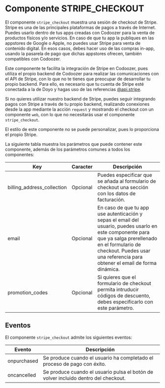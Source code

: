 # Componente STRIPE_CHECKOUT

El componente `stripe_checkout` muestra una sesión de checkout de Stripe. Stripe es una de las principales plataformas de pagos a través de Internet. Puedes usarlo dentro de tus apps creadas con Codoozer para la venta de productos físicos y/o servicios. En caso de que tu app la publiques en las appstores de Google o Apple, no puedes usar Stripe para venta de contenido digital. En esos casos, debes hacer uso de las compras in-app, usando la pasarela de pago que dichas appstores ofrecen, también compatibles con Codoozer.

Este componente te facilita la integración de Stripe en Codoozer, pues utiliza el propio backend de Codoozer para realizar las comunicaciones con el API de Stripe, con lo que no te tienes que preocupar de desarrollar tu propio backend. Para ello, es necesario que tu cuenta de Stripe esté conectada a la de Doyo y hagas uso de las referencias [@api.stripe](../../app.json/api/stripe).

Si no quieres utilizar nuestro backend de Stripe, puedes seguir integrando pagos con Stripe a través de tu propio backend, realizando conexiones desde la app mediante la acción `request` y mostrando el checkout con un componente `web`, con lo que no necesitarás usar el componente `stripe_checkout`.

El estilo de este componente no se puede personalizar, pues lo proporciona el propio Stripe.


La siguiente tabla muestra los parámetros que puede contener este componente, además de los parámetros comunes a todos los componentes:

  | Key  | Caracter | Descripción |
  | ------------- | ------------- | ------------- |
  | billing_address_collection | Opcional | Puedes especificar que se añada al formulario de checkout una sección con los datos de facturación.|
  | email | Opcional | En caso de que tu app use autenticación y sepas el email del usuario, puedes usarlo en este componente para que ya salga prerellenado en el formulario de checkout. Puedes usar una referencia para obtener el email de forma dinámica.|
  | promotion_codes | Opcional | Si quieres que el formulario de checkout permita intruducir códigos de descuento, debes especificarlo con este parámetro.|

  
 

## Eventos

El componente `stripe_checkout` admite los siguientes eventos:

 | Evento  | Descripción |
  | ------------- | ------------- |
  | onpurchased | Se produce cuando el usuario ha completado el proceso de pago con éxito. |
  | oncancelled | Se produce cuando el usuario pulsa el botón de volver incluido dentro del checkout. |
